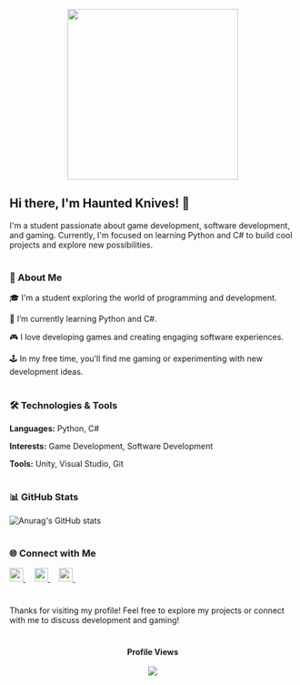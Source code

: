 <p align="center">
<picture>
         <source media="(prefers-color-scheme: dark)" srcset="https://media4.giphy.com/media/v1.Y2lkPTc5MGI3NjExczU4bmJ3bHR3dWI1Nzh4YWhuYmhkd2JheDVqd3BhcXc4NjB4aDc2ZSZlcD12MV9pbnRlcm5hbF9naWZfYnlfaWQmY3Q9cw/jptSqy6yYse5AaDRn0/giphy.webp">
         <img height="300px" src="https://media4.giphy.com/media/v1.Y2lkPTc5MGI3NjExczU4bmJ3bHR3dWI1Nzh4YWhuYmhkd2JheDVqd3BhcXc4NjB4aDc2ZSZlcD12MV9pbnRlcm5hbF9naWZfYnlfaWQmY3Q9cw/jptSqy6yYse5AaDRn0/giphy.webp" />
</picture>
<p/>


## Hi there, I'm Haunted Knives! 👋



I'm a student passionate about game development, software development, and gaming. Currently, I'm focused on learning Python and C# to build cool projects and explore new possibilities.


#

### 🚀 About Me

🎓 I'm a student exploring the world of programming and development.

🌱 I’m currently learning Python and C#.

🎮 I love developing games and creating engaging software experiences.

🕹️ In my free time, you’ll find me gaming or experimenting with new development ideas.


#

### 🛠️ Technologies & Tools

**Languages:** Python, C#

**Interests:** Game Development, Software Development

**Tools:** Unity, Visual Studio, Git


#

### 📊 GitHub Stats


![Anurag's GitHub stats](https://github-readme-stats.vercel.app/api?username=HauntedKnives&show_icons=true&theme=algolia)
#

### 🌐 Connect with Me



<a href="https://x.com/Haunted_Knives">
      <picture>
         <source media="(prefers-color-scheme: dark)" srcset="https://user-images.githubusercontent.com/93124920/270180600-7c1b38bf-889b-4d68-bd5e-b9d86f91421a.png">
         <img height="24px" src="https://user-images.githubusercontent.com/93124920/270108715-d80743fa-b330-4809-b1e6-79fbdc60d09c.png" />
      </picture>
   </a>&nbsp;&nbsp;&nbsp;

   <a href="https://instagram.com/haunted_knives">
       <picture>
           <source height="24px" media="(prefers-color-scheme: dark)" srcset="https://github.com/dheereshagrwal/colored-icons/blob/master/public/logos/instagram/instagram.svg" />
           <img height="24px" src="https://github.com/dheereshagrwal/colored-icons/blob/master/public/logos/instagram/instagram.svg" />
       </picture>
   </a>&nbsp;&nbsp;&nbsp;   

<a href="https://github.com/HauntedKnives">
       <picture>
           <source height="24px" media="(prefers-color-scheme: dark)" srcset="https://i.ibb.co/dMMmCrW/Git-Hub-Mark.png" />
           <img height="24px" src="https://i.ibb.co/9wV3HGF/Git-Hub-Mark-Light.png" />
       </picture>
   </a>&nbsp;&nbsp;&nbsp;



#

Thanks for visiting my profile! Feel free to explore my projects or connect with me to discuss development and gaming!

#

<p align="center" > 
  <b>Profile Views</b><br>
  <br>    
  <img src="https://profile-counter.glitch.me/HauntedKnives/count.svg" />
</p>

